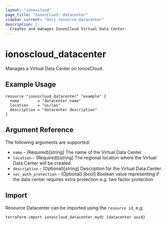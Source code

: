 ```yaml
---
layout: "ionoscloud"
page_title: "IonosCloud: datacenter"
sidebar_current: "docs-resource-datacenter"
description: |-
  Creates and manages IonosCloud Virtual Data Center.
---
```


# ionoscloud\_datacenter

Manages a Virtual Data Center on IonosCloud.

## Example Usage

```hcl
resource "ionoscloud_datacenter" "example" {
  name        = "datacenter name"
  location    = "us/las"
  description = "datacenter description"
}
```

## Argument Reference

The following arguments are supported:

* `name` - (Required)[string] The name of the Virtual Data Center.
* `location` - (Required)[string] The regional location where the Virtual Data Center will be created.
* `description` - (Optional)[string] Description for the Virtual Data Center.
* `sec_auth_protection` - (Optional) [bool] Boolean value representing if the data center requires extra protection e.g. two factor protection

## Import

Resource Datacenter can be imported using the `resource id`, e.g.

```shell
terraform import ionoscloud_datacenter.mydc {datacenter uuid}
```
